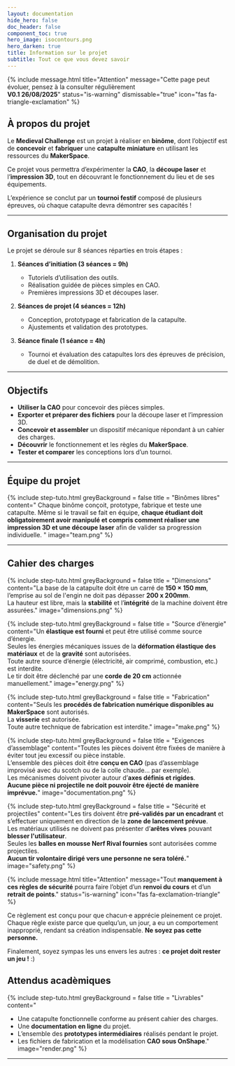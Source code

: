```yaml
---
layout: documentation
hide_hero: false
doc_header: false
component_toc: true
hero_image: isocontours.png
hero_darken: true
title: Information sur le projet
subtitle: Tout ce que vous devez savoir
---
```


{% include message.html title="Attention" message="Cette page peut évoluer, pensez à la consulter régulièrement  
**V0.1 26/08/2025**" status="is-warning" dismissable="true" icon="fas fa-triangle-exclamation" %}

## À propos du projet  

Le **Medieval Challenge** est un projet à réaliser en **binôme**, dont l’objectif est de **concevoir** et **fabriquer** une **catapulte miniature** en utilisant les ressources du **MakerSpace**.  

Ce projet vous permettra d’expérimenter la **CAO**, la **découpe laser** et l’**impression 3D**, tout en découvrant le fonctionnement du lieu et de ses équipements.  

L’expérience se conclut par un **tournoi festif** composé de plusieurs épreuves, où chaque catapulte devra démontrer ses capacités !  

---

## Organisation du projet  

Le projet se déroule sur 8 séances réparties en trois étapes :

1. **Séances d’initiation (3 séances = 9h)**  
   - Tutoriels d’utilisation des outils.  
   - Réalisation guidée de pièces simples en CAO.  
   - Premières impressions 3D et découpes laser.  

2. **Séances de projet (4 séances = 12h)**  
   - Conception, prototypage et fabrication de la catapulte.  
   - Ajustements et validation des prototypes.  

3. **Séance finale (1 séance = 4h)**  
   - Tournoi et évaluation des catapultes lors des épreuves de précision, de duel et de démolition.  

---

## Objectifs  

- **Utiliser la CAO** pour concevoir des pièces simples.  
- **Exporter et préparer des fichiers** pour la découpe laser et l’impression 3D.  
- **Concevoir et assembler** un dispositif mécanique répondant à un cahier des charges.  
- **Découvrir** le fonctionnement et les règles du **MakerSpace**.  
- **Tester et comparer** les conceptions lors d’un tournoi.  


---

## Équipe du projet  

{% include step-tuto.html
greyBackground = false
title = "Binômes libres"
content="
Chaque binôme conçoit, prototype, fabrique et teste une catapulte. Même si le travail se fait en équipe, **chaque étudiant doit obligatoirement avoir manipulé et compris comment réaliser une impression 3D et une découpe laser** afin de valider sa progression individuelle. "
image="team.png" %}   

---

## Cahier des charges

{% include step-tuto.html
greyBackground = false
title = "Dimensions"
content="La base de la catapulte doit être un carré de **150 × 150 mm**, l’emprise au sol de l'engin ne doit pas dépasser **200 x 200mm**.  
La hauteur est libre, mais la **stabilité** et l’**intégrité** de la machine doivent être assurées."
image="dimensions.png" %}

{% include step-tuto.html
greyBackground = false
title = "Source d’énergie"
content="Un **élastique est fourni** et peut être utilisé comme source d’énergie.  
Seules les énergies mécaniques issues de la **déformation élastique des matériaux** et de la **gravité** sont autorisées.  
Toute autre source d’énergie (électricité, air comprimé, combustion, etc.) est interdite.  
Le tir doit être déclenché par une **corde de 20 cm** actionnée manuellement."
image="energy.png" %}

{% include step-tuto.html
greyBackground = false
title = "Fabrication"
content="Seuls les **procédés de fabrication numérique disponibles au MakerSpace** sont autorisés.  
La **visserie** est autorisée.  
Toute autre technique de fabrication est interdite."
image="make.png" %}

{% include step-tuto.html
greyBackground = false
title = "Exigences d’assemblage"
content="Toutes les pièces doivent être fixées de manière à éviter tout jeu excessif ou pièce instable.  
L’ensemble des pièces doit être **conçu en CAO** (pas d’assemblage improvisé avec du scotch ou de la colle chaude... par exemple).  
Les mécanismes doivent pivoter autour d’**axes définis et rigides**.  
**Aucune pièce ni projectile ne doit pouvoir être éjecté de manière imprévue.**"
image="documentation.png" %}

{% include step-tuto.html
greyBackground = false
title = "Sécurité et projectiles"
content="Les tirs doivent être **pré-validés par un encadrant** et s’effectuer uniquement en direction de la **zone de lancement prévue**.  
Les matériaux utilisés ne doivent pas présenter d’**arêtes vives** pouvant **blesser l'utilisateur**.  
Seules les **balles en mousse Nerf Rival fournies** sont autorisées comme projectiles.  
**Aucun tir volontaire dirigé vers une personne ne sera toléré.**"
image="safety.png" %}

{% include message.html title="Attention" message="Tout **manquement à ces règles de sécurité** pourra faire l’objet d’un **renvoi du cours** et d’un **retrait de points**." status="is-warning"  icon="fas fa-exclamation-triangle" %}

Ce règlement est conçu pour que chacun·e apprécie pleinement ce projet. Chaque règle existe parce que quelqu’un, un jour, a eu un comportement inapproprié, rendant sa création indispensable. **Ne soyez pas cette personne.**

Finalement, soyez sympas les uns envers les autres : **ce projet doit rester un jeu !** :)  

## Attendus acadèmiques 

{% include step-tuto.html
greyBackground = false
title = "Livrables"
content="
- Une catapulte fonctionnelle conforme au présent cahier des charges.  
- Une **documentation en ligne** du projet.  
- L’ensemble des **prototypes intermédiaires** réalisés pendant le projet.  
- Les fichiers de fabrication et la modélisation **CAO sous OnShape**."
image="render.png" %}

---